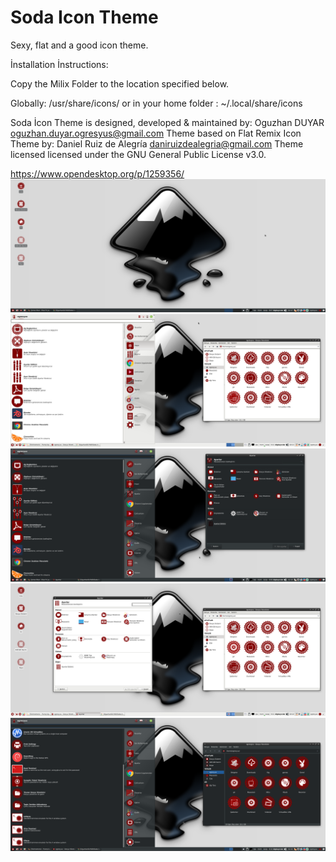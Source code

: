 # Soda Icon Theme
Sexy, flat and a good icon theme.

İnstallation İnstructions:

Copy the Milix Folder to the location specified below.

Globally: /usr/share/icons/ or in your home folder : ~/.local/share/icons

Soda İcon Theme is designed, developed & maintained by: Oguzhan DUYAR <oguzhan.duyar.ogresyus@gmail.com>
Theme based on Flat Remix Icon Theme by: Daniel Ruiz de Alegría <daniruizdealegria@gmail.com> 
Theme licensed licensed under the GNU General Public License v3.0.

https://www.opendesktop.org/p/1259356/
![alt text](https://github.com/OguzhanDUYAR/Soda-Icon-Theme/blob/master/Screenshots/s1.png)
![alt text](https://github.com/OguzhanDUYAR/Soda-Icon-Theme/blob/master/Screenshots/s4.png)
![alt text](https://github.com/OguzhanDUYAR/Soda-Icon-Theme/blob/master/Screenshots/s2.png)
![alt text](https://github.com/OguzhanDUYAR/Soda-Icon-Theme/blob/master/Screenshots/s5.png)
![alt text](https://github.com/OguzhanDUYAR/Soda-Icon-Theme/blob/master/Screenshots/s3.png)
